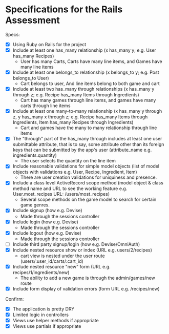 # Specifications for the Rails Assessment

Specs:
- [x] Using Ruby on Rails for the project
- [x] Include at least one has_many relationship (x has_many y; e.g. User has_many Recipes)
    - User has many Carts, Carts have many line items, and Games have many line items
- [x] Include at least one belongs_to relationship (x belongs_to y; e.g. Post belongs_to User)
    - Cart belongs to user, And line items belong to both game and cart
- [x] Include at least two has_many through relationships (x has_many y through z; e.g. Recipe has_many Items through Ingredients)
    - Cart has many games through line items, and games have many carts through line items
- [x] Include at least one many-to-many relationship (x has_many y through z, y has_many x through z; e.g. Recipe has_many Items through Ingredients, Item has_many Recipes through Ingredients)
    - Cart and games have the many to many relationship through line items
- [x] The "through" part of the has_many through includes at least one user submittable attribute, that is to say, some attribute other than its foreign keys that can be submitted by the app's user (attribute_name e.g. ingredients.quantity)
    - The user selects the quantity on the line item
- [x] Include reasonable validations for simple model objects (list of model objects with validations e.g. User, Recipe, Ingredient, Item)
    - There are user creation validations for uniquiness and presence.
- [x] Include a class level ActiveRecord scope method (model object & class method name and URL to see the working feature e.g. User.most_recipes URL: /users/most_recipes)
    - Several scope methods on the game model to search for certain game genres.
- [x] Include signup (how e.g. Devise)
    - Made through the sessions controller
- [x] Include login (how e.g. Devise)
    - Made through the sessions controller
- [x] Include logout (how e.g. Devise)
    - Made through the sessions controller
- [ ] Include third party signup/login (how e.g. Devise/OmniAuth)
- [x] Include nested resource show or index (URL e.g. users/2/recipes)
    - cart view is nested under the user route (users/:user_id/carts/:cart_id)
- [x] Include nested resource "new" form (URL e.g. recipes/1/ingredients/new)
    - The ability to add a new game is through the admin/games/new route
- [x] Include form display of validation errors (form URL e.g. /recipes/new)

Confirm:
- [x] The application is pretty DRY
- [x] Limited logic in controllers
- [x] Views use helper methods if appropriate
- [x] Views use partials if appropriate
